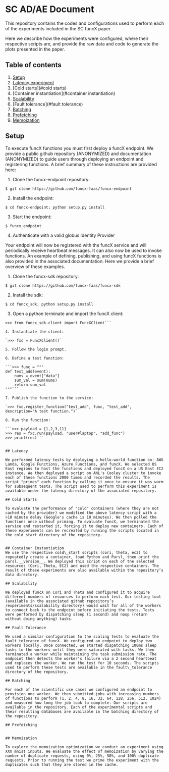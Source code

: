 # SC AD/AE Document


This repository contains the codes and configurations used to perform each of the experiments included in the SC funcX paper.

Here we describe how the experiments were configured, where their respective scripts are, and provide the raw data and code to generate the plots presented in the paper.

## Table of contents

1. [Setup](#setup)
2. [Latency experiment](#latency)
3. [Cold starts](#cold starts)
4. [Container instantiation](#container instantiation)
5. [Scalability](#scalability)
6. [Fault tolerance](#fault tolerance)
7. [Batching](#batching)
8. [Prefetching](#prefetching)
9. [Memoization](#memoization)

## Setup

To execute funcX functions you must first deploy a funcX endpoint. We provide a public github repository (ANONYMIZED) and documentation (ANONYMIZED) to guide users through deploying an endpoint and registering functions. A brief summary of these instructions are provided here:

1. Clone the funcx-endpoint repository: 

`$ git clone https://github.com/funcx-faas/funcx-endpoint`

2. Install the endpoint: 

`$ cd funcx-endpoint; python setup.py install`

3. Start the endpoint: 

`$ funcx_endpoint`

4. Authenticate with a valid globus Identity Provider

Your endpoint will now be registered with the funcX service and will periodically receive heartbeat messages. It can also now be used to invoke functions. An example of defining, publishing, and using funcX functions is also provided in the associated documentation. Here we provide a brief overview of these examples.

1. Clone the funcx-sdk repository: 

`$ git clone https://github.com/funcx-faas/funcx-sdk`

2. Install the sdk: 

`$ cd funcx_sdk; python setup.py install`

3. Open a python terminate and import the funcX client: 

```$ python3
>>> from funcx_sdk.client import FuncXClient```

4. Instantiate the client:

`>>> fxc = FuncXClient()`

5. Follow the login prompt.

6. Define a test function:

```>>> func = """
def test_add(event):
    nums = event["data"]
    sum_val = sum(nums)
    return sum_val
"""```

7. Publish the function to the service:

`>>> fxc.register_function("test_add", func, "test_add", description="A test function.")`

8. Run the function:

```>>> payload = [1,2,3,11]
>>> res = fxc.run(payload, "user#laptop", "add_func")
>>> print(res)```


## Latency

We performed latency tests by deploying a hello-world function on: AWS Lamda, Google Functions, Azure Functions, and funcX. We selected US East regions to host the functions and deployed funcX on a US East EC2 instance. We then deployed a script on ANL's Cooley cluster to invoke each of these functions 2000 times and recorded the results. The script "primes" each function by calling it once to ensure it was warm for subsequent tests. The script used to perform this experiment is available under the latency directory of the associated repository.

## Cold Starts

To evaluate the performance of "cold" containers (where they are not cached by the provider) we modified the above latency script with a >10 minute delay (Google's cache is 10 minutes). We then polled the functions once without priming. To evaluate funcX, we terminated the service and restarted it, forcing it to deploy new containers. Each of these experiments can be recreated by running the scripts located in the cold start directory of the repository.


## Container Instantiation
We use the respective cold\_start scripts (cori, theta, ec2) to repeatedly create a container, load Python and Parsl, then print the parsl.__version__. We deployed this script on each of the selected resources (Cori, Theta, EC2) and used the respective containers. The result of these experiments are also available within the repository’s data directory.

## Scalability

We deployed funcX on Cori and Theta and configured it to acquire different numbers of resources to perform each test. Our testing tool (available in the associated github repository’s /experiments/scalability directory) would wait for all of the workers to connect back to the endpoint before initiating the tests. Tests were performed by dispatching sleep (1 second) and noop (return without doing anything) tasks.

## Fault Tolerance

We used a similar configuration to the scaling tests to evaluate the fault tolerance of funcX. We configured an endpoint to deploy two workers locally. Once connected, we started dispatching 100ms sleep tasks to the workers until they were saturated with tasks. We then terminated a worker while maintaining the task submission rate. The endpoint then detects the worker's failure via a 2 second heartbeat and replaces the worker. We ran the test for 10 seconds. The scripts used to perform these tests are available in the fault\_tolerance directory of the repository.

## Batching

For each of the scientific use cases we configured an endpoint to provision one worker. We then submitted jobs with increasing numbers of functions to perform (1, 2, 4, 8, 16, 32, 64, 128, 256, 512, 1024) and measured how long the job took to complete. Our scripts are available in the repository. Each of the experimental scripts and their resulting databases are available in the batching directory of the repository.

## Prefetching


## Memoization

To explore the memoization optimization we conduct an experiment using XXX mnist inputs. We evaluate the effect of memoization by varying the number of duplicate requests, using 0%, 25%, 50%, and 100% duplicate requests. Prior to running the test we prime the experiment with the duplicates such that they are stored in the cache.


